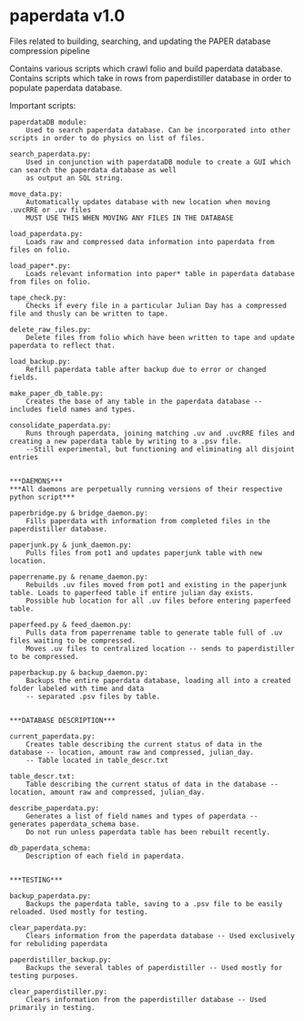 paperdata v1.0
==============

Files related to building, searching, and updating the PAPER database compression pipeline

Contains various scripts which crawl folio and build paperdata database.
Contains scripts which take in rows from paperdistiller database in order to populate paperdata database.

Important scripts:

	paperdataDB module:
		Used to search paperdata database. Can be incorporated into other scripts in order to do physics on list of files.

	search_paperdata.py:
		Used in conjunction with paperdataDB module to create a GUI which can search the paperdata database as well
		as output an SQL string.

	move_data.py:
		Automatically updates database with new location when moving .uvcRRE or .uv files
		MUST USE THIS WHEN MOVING ANY FILES IN THE DATABASE

	load_paperdata.py:
		Loads raw and compressed data information into paperdata from files on folio.

	load_paper*.py:
		Loads relevant information into paper* table in paperdata database from files on folio.

	tape_check.py:
		Checks if every file in a particular Julian Day has a compressed file and thusly can be written to tape.

	delete_raw_files.py:
		Delete files from folio which have been written to tape and update paperdata to reflect that.

	load_backup.py:
		Refill paperdata table after backup due to error or changed fields.

	make_paper_db_table.py:
		Creates the base of any table in the paperdata database -- includes field names and types.

	consolidate_paperdata.py:
		Runs through paperdata, joining matching .uv and .uvcRRE files and creating a new paperdata table by writing to a .psv file.
		--Still experimental, but functioning and eliminating all disjoint entries


	***DAEMONS***
	***All daemons are perpetually running versions of their respective python script***

	paperbridge.py & bridge_daemon.py:
		Fills paperdata with information from completed files in the paperdistiller database.

	paperjunk.py & junk_daemon.py:
		Pulls files from pot1 and updates paperjunk table with new location.

	paperrename.py & rename_daemon.py:
		Rebuilds .uv files moved from pot1 and existing in the paperjunk table. Loads to paperfeed table if entire julian day exists.
		Possible hub location for all .uv files before entering paperfeed table.

	paperfeed.py & feed_daemon.py:
		Pulls data from paperrename table to generate table full of .uv files waiting to be compressed.
		Moves .uv files to centralized location -- sends to paperdistiller to be compressed.

	paperbackup.py & backup_daemon.py:
		Backups the entire paperdata database, loading all into a created folder labeled with time and data
		-- separated .psv files by table.


	***DATABASE DESCRIPTION***

	current_paperdata.py:
		Creates table describing the current status of data in the database -- location, amount raw and compressed, julian_day. 
		-- Table located in table_descr.txt

	table_descr.txt:
		Table describing the current status of data in the database -- location, amount raw and compressed, julian_day.

	describe_paperdata.py:
		Generates a list of field names and types of paperdata -- generates paperdata_schema base.
		Do not run unless paperdata table has been rebuilt recently.

	db_paperdata_schema:
		Description of each field in paperdata.


	***TESTING***

	backup_paperdata.py:
		Backups the paperdata table, saving to a .psv file to be easily reloaded. Used mostly for testing.

	clear_paperdata.py:
		Clears information from the paperdata database -- Used exclusively for rebuliding paperdata

	paperdistiller_backup.py:
		Backups the several tables of paperdistiller -- Used mostly for testing purposes.

	clear_paperdistiller.py:
		Clears information from the paperdistiller database -- Used primarily in testing.
